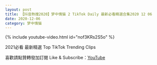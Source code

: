 ```yaml
---
layout: post
title: 【抖音熱搜2020】梦中情猫 2 TikTok Daily 最新必看精選合集2020 12 06
date: 2020-12-06
category: 梦中情猫
---
```


{% include youtube-video.html id="nof3KRs2S5o" %}

2021必看 最新精選 Top TikTok Trending Clips

喜歡請點贊轉發加訂閱 Like & Subscribe：[YouTube](https://www.youtube.com/channel/UCAoR7VcanIPd04uEq_GIylA/videos)


